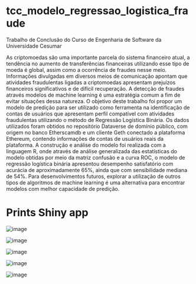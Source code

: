 # tcc_modelo_regressao_logistica_fraude

Trabalho de Conclusão do Curso de Engenharia de Software da Universidade Cesumar

As criptomoedas são uma importante parcela do sistema financeiro atual, a tendência no aumento de transferências financeiras utilizando esse tipo de moeda é global, assim como a ocorrência de fraudes nesse meio. Informações divulgadas em diversos meios de comunicação apontam que atividades fraudulentas ligadas a criptomoedas apresentam prejuízos financeiros significativos e de difícil recuperação. A detecção de fraudes através modelos de machine learning é uma estratégia comum a fim de evitar situações dessa natureza. O objetivo deste trabalho foi propor um modelo de predição para ser utilizado como ferramenta na identificação de contas de usuários que apresentam perfil compatível com atividades fraudulentas utilizando o método de Regressão Logística Binária. Os dados utilizados foram obtidos no repositório Dataverse de domínio público, com origem no banco Etherscamdb e um cliente Geth conectado a plataforma Ethereum, contendo informações de contas de usuários reais da plataforma. A construção e análise do modelo foi realizada com a linguagem R, onde através de análise generalizada das estatísticas do modelo obtidas por meio da matriz confusão e a curva ROC, o modelo de regressão logística binária apresentou desempenho satisfatório com acurácia de aproximadamente 65%, ainda que com sensibilidade mediana de 54%. Para desenvolvimentos futuros, explorar a utilização de outros tipos de algoritmos de machine learning é uma alternativa para encontrar modelos com melhor capacidade de predição.

# Prints Shiny app

![image](https://github.com/user-attachments/assets/9780bcb1-0ba4-414d-8b98-69ff8edfd843)

![image](https://github.com/user-attachments/assets/3c4c2d08-5da4-43cc-88d0-5b9aebab7eb6)

![image](https://github.com/user-attachments/assets/97e7cd51-90be-4beb-9941-0215985c11dd)

![image](https://github.com/user-attachments/assets/2374cc44-06ca-4e0c-8d89-1247133408a4)

![image](https://github.com/user-attachments/assets/a38a3e9e-cf24-44ba-b8a3-40b2da639ae1)



